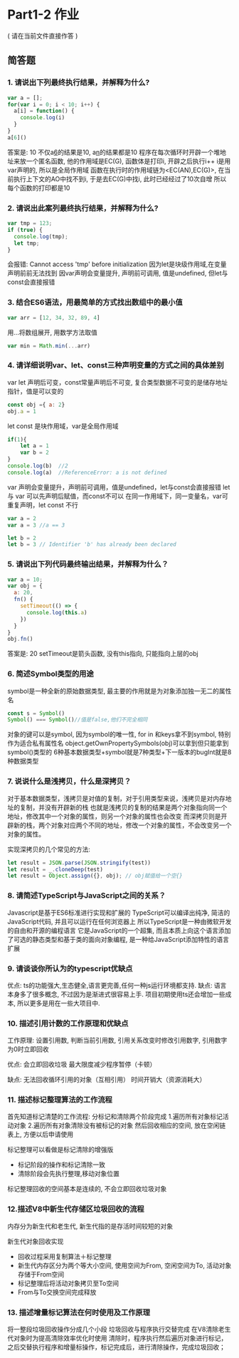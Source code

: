 # Part1-2 作业

( 请在当前文件直接作答 )

## 简答题

### 1. 请说出下列最终执行结果，并解释为什么?

```javascript
var a = [];
for(var i = 0; i < 10; i++) {
  a[i] = function() {
    console.log(i)
  }
}
a[6]()
```
答案是: 10
不仅a[6]()的结果是10, a[n]()的结果都是10
程序在每次循环时开辟一个堆地址来放一个匿名函数, 他的作用域是EC(G), 函数体是打印i, 开辟之后执行i++
i是用var声明的, 所以是全局作用域
函数在执行时的作用域链为<EC(AN),EC(G)>, 在当前执行上下文的AO中找不到i, 于是去EC(G)中找i, 此时已经经过了10次自增
所以每个函数的打印都是10

### 2. 请说出此案列最终执行结果，并解释为什么?

```javascript
var tmp = 123;
if (true) {
  console.log(tmp);
  let tmp;
}
```
会报错: Cannot access 'tmp' before initialization
因为let是块级作用域,在变量声明前前无法找到
因var声明会变量提升, 声明前可调用, 值是undefined, 但let与const会直接报错
　
### 3. 结合ES6语法，用最简单的方式找出数组中的最小值

```javascript
var arr = [12, 34, 32, 89, 4]
```
用...将数组展开, 用数学方法取值
```js
var min = Math.min(...arr)
```

### 4. 请详细说明var、let、const三种声明变量的方式之间的具体差别
var let 声明后可变，const常量声明后不可变, 复合类型数据不可变的是储存地址指针，值是可以变的
```js
const obj ={ a: 2}
obj.a = 1
```
let const 是块作用域，var是全局作用域
```js
if(1){
    let a = 1
    var b = 2
}
console.log(b)  //2
console.log(a)  //ReferenceError: a is not defined
```
var 声明会变量提升，声明前可调用，值是undefined，let与const会直接报错
let 与 var 可以先声明后赋值，而const不可以
在同一作用域下，同一变量名，var可重复声明，let const 不行
```js
var a = 2 
var a = 3 //a == 3

let b = 2
let b = 3 // Identifier 'b' has already been declared
```

### 5. 请说出下列代码最终输出结果，并解释为什么？

```javascript
var a = 10;
var obj = {
  a: 20,
  fn() {
    setTimeout(() => {
      console.log(this.a)
    })
  }
}
obj.fn()
```
答案是: 20
setTimeout是箭头函数, 没有this指向, 只能指向上层的obj

### 6. 简述Symbol类型的用途
symbol是一种全新的原始数据类型, 最主要的作用就是为对象添加独一无二的属性名
```js
const s = Symbol()
Symbol() === Symbol()//值是false,他们不完全相同
```
对象的键可以是symbol, 因为symbol的唯一性, for in 和keys拿不到symbol, 特别作为适合私有属性名
object.getOwnPropertySymbols(obj)可以拿到但只能拿到symbol()类型的
6种基本数据类型+symbol就是7种类型+下一版本的bugInt就是8种数据类型

### 7. 说说什么是浅拷贝，什么是深拷贝？
对于基本数据类型，浅拷贝是对值的复制，对于引用类型来说，浅拷贝是对内存地址的复制，并没有开辟新的栈
也就是浅拷贝的复制的结果是两个对象指向同一个地址，修改其中一个对象的属性，则另一个对象的属性也会改变
而深拷贝则是开辟新的栈，两个对象对应两个不同的地址，修改一个对象的属性，不会改变另一个对象的属性。

实现深拷贝的几个常见的方法:
```js
let result = JSON.parse(JSON.stringify(test))
let result = _.cloneDeep(test)
let result = Object.assign({}, obj); // obj赋值给一个空{}
```
### 8. 请简述TypeScript与JavaScript之间的关系？
Javascript是基于ES6标准进行实现和扩展的
TypeScript可以编译出纯净, 简洁的JavaScript代码, 并且可以运行在任何浏览器上
所以TypeScript是一种由微软开发的自由和开源的编程语言
它是JavaScript的一个超集, 而且本质上向这个语言添加了可选的静态类型和基于类的面向对象编程, 是一种给JavaScript添加特性的语言扩展

### 9. 请谈谈你所认为的typescript优缺点
优点: ts的功能强大,生态健全,语言更完善,任何一种js运行环境都支持.
缺点: 语言本身多了很多概念, 不过因为是渐进式很容易上手. 项目初期使用ts还会增加一些成本, 所以更多是用在一些大项目中.

### 10. 描述引用计数的工作原理和优缺点
工作原理:
设置引用数, 判断当前引用数, 引用关系改变时修改引用数字, 引用数字为0时立即回收

优点:
会立即回收垃圾
最大限度减少程序暂停（卡顿）

缺点:
无法回收循环引用的对象（互相引用）
时间开销大（资源消耗大）

### 11. 描述标记整理算法的工作流程
首先知道标记清楚的工作流程:
分标记和清除两个阶段完成
1.遍历所有对象标记活动对象
2.遍历所有对象清除没有被标记的对象
然后回收相应的空间, 放在空闲链表上, 方便以后申请使用

标记整理可以看做是标记清除的增强版
- 标记阶段的操作和标记清除一致
- 清除阶段会先执行整理,移动对象位置

标记整理回收的空间基本是连续的, 不会立即回收垃圾对象

### 12.描述V8中新生代存储区垃圾回收的流程
内存分为新生代和老生代, 新生代指的是存活时间较短的对象

新生代对象回收实现
- 回收过程采用复制算法＋标记整理
- 新生代内存区分为两个等大小空间, 使用空间为From, 空闲空间为To, 活动对象存储于From空间
- 标记整理后将活动对象拷贝至To空间
- From与To交换空间完成释放

### 13. 描述增量标记算法在何时使用及工作原理
将一整段垃圾回收操作分成几个小段
垃圾回收与程序执行交替完成
在V8清除老生代对象时为提高清除效率优化时使用
清除时，程序执行然后遍历对象进行标记，之后交替执行程序和增量标操作，标记完成后，进行清除操作，完成垃圾回收；


　

　